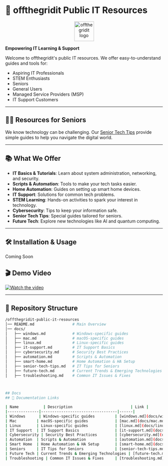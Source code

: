 # 🌟 offthegridit Public IT Resources

<p align="center">
  <img src="https://offthegridit.com/wp-content/uploads/2024/05/offthergridit-logo-tree1.jpg" alt="offthegridit logo" width="63">
</p>

**Empowering IT Learning & Support**

Welcome to offthegridit's public IT resources. We offer easy-to-understand guides and tools for:

- Aspiring IT Professionals
- STEM Enthusiasts
- Seniors
- General Users
- Managed Service Providers (MSP)
- IT Support Customers

---

## 👵👴 Resources for Seniors

We know technology can be challenging. Our [Senior Tech Tips](https://github.com/michaelbolanos/offthegridit-core/blob/main/docs/senior-tech-tips.md) provide simple guides to help you navigate the digital world.

---

## 📚 What We Offer

- **IT Basics & Tutorials**: Learn about system administration, networking, and security.
- **Scripts & Automation**: Tools to make your tech tasks easier.
- **Home Automation**: Guides on setting up smart home devices.
- **IT Support**: Solutions for common tech problems.
- **STEM Learning**: Hands-on activities to spark your interest in technology.
- **Cybersecurity**: Tips to keep your information safe.
- **Senior Tech Tips**: Special guides tailored for seniors.
- **Future Tech**: Explore new technologies like AI and quantum computing.

---

## 🛠 Installation & Usage
Coming Soon

## 🎬 Demo Video
[![Watch the video](https://img.youtube.com/vi/reAXSyYBFM4/maxresdefault.jpg)](https://www.youtube.com/watch?v=reAXSyYBFM4)

---

## 📂 Repository Structure
```bash
/offthegridit-public-it-resources
│── README.md                 # Main Overview
│── docs/
│   ├── windows.md            # Windows-specific guides
│   ├── mac.md                # macOS-specific guides
│   ├── linux.md              # Linux-specific guides
│   ├── it-support.md         # IT Support Basics
│   ├── cybersecurity.md      # Security Best Practices
│   ├── automation.md         # Scripts & Automation
│   ├── smart-home.md         # Home Automation & HA Setup
│   ├── senior-tech-tips.md   # IT Tips for Seniors
│   ├── future-tech.md        # Current Trends & Emerging Technologies
│   ├── troubleshooting.md    # Common IT Issues & Fixes



## Docs
## 📂 Documentation Links

| Name           | Description                          | Link |
|--------------|----------------------------------|------|
| Windows      | Windows-specific guides         | [windows.md](docs/windows.md) |
| Mac         | macOS-specific guides            | [mac.md](docs/mac.md) |
| Linux       | Linux-specific guides            | [linux.md](docs/linux.md) |
| IT Support  | IT Support Basics                | [it-support.md](docs/it-support.md) |
| Cybersecurity | Security Best Practices        | [cybersecurity.md](docs/cybersecurity.md) |
| Automation  | Scripts & Automation             | [automation.md](docs/automation.md) |
| Smart Home  | Home Automation & HA Setup       | [smart-home.md](docs/smart-home.md) |
| Seniors     | IT Tips for Seniors              | [senior-tech-tips.md](docs/senior-tech-tips.md) |
| Future Tech | Current Trends & Emerging Technologies | [future-tech.md](docs/future-tech.md) |
| Troubleshooting | Common IT Issues & Fixes     | [troubleshooting.md](docs/troubleshooting.md) |
